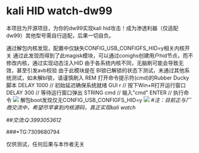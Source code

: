 <h1>kali HID watch-dw99</h1>

本项目为开源项目，为你的dw99实现kali hid攻击！成为渗透利器（仅适配dw99）其他型号需自行适配，后果一切自负。

通过解包内核发现，配置中仅缺失CONFIG_USB_CONFIGFS_HID=y相关内核开关
通过此发现而得到了此magisk模块，可以通过conighs创建用户hid节点，而不修改内核，通过实现动态注入HID
由于各系统内核不同，无脑刷可能会导致无效，甚至引发avb校验
由于此模块是在 Bl锁已解锁的状态下测试，未通过其他系统测试，如未解bl锁，请谨慎刷入
REM 打开命令提示符(cmd)的Rubber Ducky脚本
DELAY 1000         // 初始延迟确保系统就绪
GUI r              // 按下Win+R打开运行窗口
DELAY 300          // 等待运行窗口弹出
STRING cmd         // 输入"cmd"
ENTER              // 执行命令
![](https://github.com/key888qw/DW99-kali-HID/blob/main/images/Screenshot_20250729-120223.png)
解包boot发现仅无CONFIG_USB_CONFIGFS_HID=y
![](https://github.com/key888qw/DW99-kali-HID/blob/main/images/kali.png)
#*注：目前正与厂商交流中，希望尽早拿到内核源码，真正实现kali watch*

##*交流:Q:3993053612*

###*TG:7309680794

仅供测试，任何后果与本作者无关
